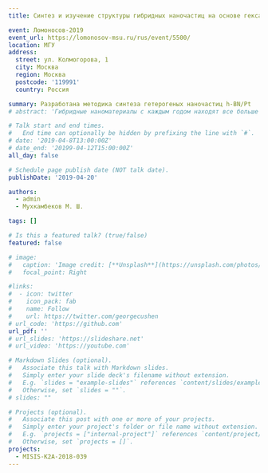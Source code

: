 ```yaml
---
title: Синтез и изучение структуры гибридных наночастиц на основе гексагонального нитрида бора и платины

event: Ломоносов-2019
event_url: https://lomonosov-msu.ru/rus/event/5500/
location: МГУ
address:
  street: ул. Колмогорова, 1
  city: Москва
  region: Москва
  postcode: '119991'
  country: Россия

summary: Разработана методика синтеза гетерогеных наночастиц h-BN/Pt
# abstract: 'Гибридные наноматериалы с каждым годом находят все больше применений в самых разнообразных областях науки и техники: в медицине, химических технологиях, технологиях создания детекторов и др. Одним из перспективных направлений применения данного класса материалов является гетерогенный катализ. Совместное использование эффективного носителя и металла-катализатора создает синергетический эффект, способствуя увеличению каталитической активности каталитической системы в целом. В данной работе в качестве каталитического агента использована платина, известная своей высокой каталитической активностью. В качестве носителя был использован наноразмерный порошок h-BN. Основными преимуществами применения h-BN является его высокая химическая стабильность и устойчивость к окислению вплоть до высоких температур, а также большая площадь удельной поверхности. Гибридные наночастицы были получены методом пропитки частиц h-BN водным раствором H2PtCl4, просушки и восстановления платины из платинохлористоводородной кислоты в протоке водорода при температуре 350 С. Полученные материалы исследованы методами СЭМ и ПЭМ.  На рисунке 1 видно, что платина распределена равномерно по поверхности керамики BN. Показано, что размер BN частиц носителя катализатора составляет в среднем 50-60 нм, а размер частиц платины не превышает 5 нм'

# Talk start and end times.
#   End time can optionally be hidden by prefixing the line with `#`.
# date: '2019-04-8T13:00:00Z'
# date_end: '20199-04-12T15:00:00Z'
all_day: false

# Schedule page publish date (NOT talk date).
publishDate: '2019-04-20'

authors:
  - admin
  - Мухкамбеков М. Ш.

tags: []

# Is this a featured talk? (true/false)
featured: false

# image:
#   caption: 'Image credit: [**Unsplash**](https://unsplash.com/photos/bzdhc5b3Bxs)'
#   focal_point: Right

#links:
#  - icon: twitter
#    icon_pack: fab
#    name: Follow
#    url: https://twitter.com/georgecushen
# url_code: 'https://github.com'
url_pdf: ''
# url_slides: 'https://slideshare.net'
# url_video: 'https://youtube.com'

# Markdown Slides (optional).
#   Associate this talk with Markdown slides.
#   Simply enter your slide deck's filename without extension.
#   E.g. `slides = "example-slides"` references `content/slides/example-slides.md`.
#   Otherwise, set `slides = ""`.
# slides: ""

# Projects (optional).
#   Associate this post with one or more of your projects.
#   Simply enter your project's folder or file name without extension.
#   E.g. `projects = ["internal-project"]` references `content/project/deep-learning/index.md`.
#   Otherwise, set `projects = []`.
projects:
  - MISIS-К2А-2018-039
---
```

